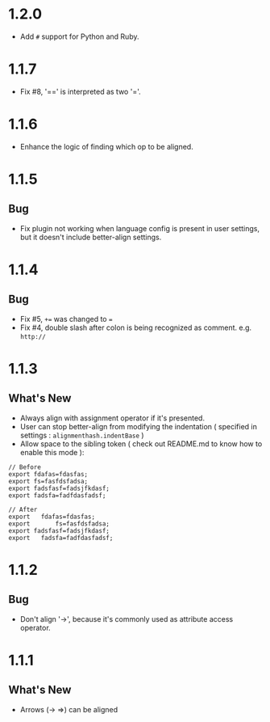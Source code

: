 1.2.0
====
- Add `#` support for Python and Ruby. 

1.1.7
=====
- Fix #8, '==' is interpreted as two '='.

1.1.6
=====
- Enhance the logic of finding which op to be aligned.

1.1.5
=====

## Bug
- Fix plugin not working when language config is present in user settings, but it doesn't include better-align settings.


1.1.4
=====

## Bug
- Fix #5, `+=` was changed to `=`
- Fix #4, double slash after colon is being recognized as comment. e.g. `http://`


1.1.3
=====

## What's New
- Always align with assignment operator if it's presented.
- User can stop better-align from modifying the indentation ( specified in settings : `alignmenthash.indentBase` )
- Allow space to the sibling token ( check out README.md to know how to enable this mode ):

```
// Before
export fdafas=fdasfas;
export fs=fasfdsfadsa;
export fadsfasf=fadsjfkdasf;
export fadsfa=fadfdasfadsf;

// After
export   fdafas=fdasfas;
export       fs=fasfdsfadsa;
export fadsfasf=fadsjfkdasf;
export   fadsfa=fadfdasfadsf;
```

1.1.2
=====

## Bug
- Don't align '->', because it's commonly used as attribute access operator.

1.1.1
=====

## What's New
- Arrows (-> =>) can be aligned
